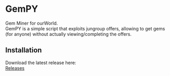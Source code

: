 # GemPY
Gem Miner for ourWorld.<br/>
GemPY is a simple script that exploits jungroup offers, allowing to get gems (for anyone) without actually viewing/completing the offers.

## Installation
Download the latest release here: <br/>
[Releases]()
